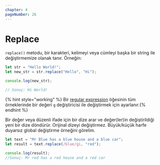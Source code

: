 ```yaml
---
chapter: 4
pageNumber: 26
---
```


# Replace

`replace()` metodu, bir karakteri, kelimeyi veya cümleyi başka bir string ile değiştirmemize olanak tanır. Örneğin:

```javascript
let str = "Hello World!";
let new_str = str.replace("Hello", "Hi");

console.log(new_str);

// Sonuç: Hi World!
```

{% hint style="working" %}
Bir [regular expression](../regular-expression.md) öğesinin tüm örneklerinde bir değeri `g` değiştiricisi ile değiştirmek için ayarlanır.{% endhint %}

Bir değer veya düzenli ifade için bir dize arar ve değer(ler)in değiştirildiği yeni bir dize döndürür. Orijinal dizeyi değiştirmez. Büyük/küçük harfe duyarsız global değiştirme örneğini görelim.

```javascript
let text = "Mr Blue has a blue house and a blue car";
let result = text.replace(/blue/gi, "red");

console.log(result);
//Sonuç: Mr red has a red house and a red car
```
